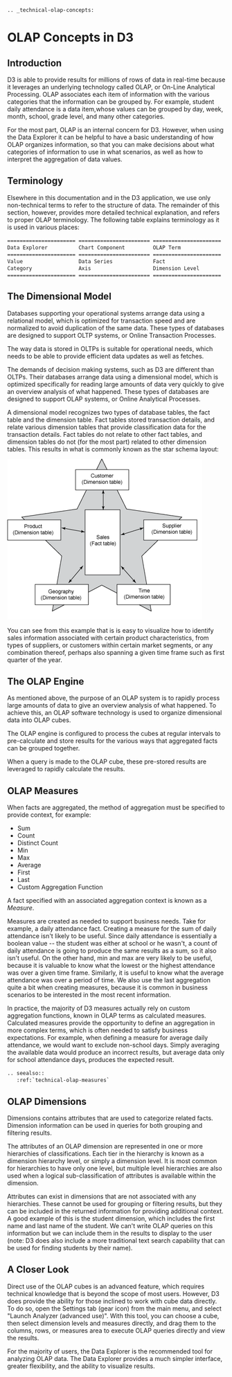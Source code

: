 ```eval_rst
.. _technical-olap-concepts:
```
# OLAP Concepts in D3

## Introduction

D3 is able to provide results for millions of rows of data in real-time because it leverages an underlying technology called OLAP, or On-Line Analytical Processing. OLAP associates each item of information with the various categories that the information can be grouped by. For example, student daily attendance is a data item,whose values can be grouped by day, week, month, school, grade level, and many other categories. 

For the most part, OLAP is an internal concern for D3. However, when using the Data Explorer it can be helpful to have a basic understanding of how OLAP organizes information, so that you can make decisions about what categories of information to use in what scenarios, as well as how to interpret the aggregation of data values.

## Terminology

Elsewhere in this documentation and in the D3 application, we use only non-technical terms to refer to the structure of data. The remainder of this section, however, provides more detailed technical explanation, and refers to proper OLAP terminology. The following table explains terminology as it is used in various places:

```eval_rst
====================== ======================= ======================
Data Explorer          Chart Component         OLAP Term
====================== ======================= ======================
Value                  Data Series             Fact
Category               Axis                    Dimension Level
====================== ======================= ======================
```

## The Dimensional Model

Databases supporting your operational systems arrange data using a relational model, which is optimized for transaction speed and are normalized to avoid duplication of the same data. These types of databases are designed to support OLTP systems, or Online Transaction Processes.

The way data is stored in OLTPs is suitable for operational needs, which needs to be able to provide efficient data updates as well as fetches.

The demands of decision making systems, such as D3 are different than OLTPs. Their databases arrange data using a dimensional model, which is optimized specifically for reading large amounts of data very quickly to give an overview analysis of what happened.  These types of databases are designed to support OLAP systems, or Online Analytical Processes.

A dimensional model recognizes two types of database tables, the fact table and the dimension table. Fact tables stored transaction details, and relate various dimension tables that provide classification data for the transaction details. Fact tables do not relate to other fact tables, and dimension tables do not (for the most part) related to other dimension tables. This results in what is commonly known as the star schema layout:

![Dimensional Model](img/olap-dimensional-model.png)

You can see from this example that is is easy to visualize how to identify sales information associated with certain product characteristics, from types of suppliers, or customers within certain market segments, or any combination thereof, perhaps also spanning a given time frame such as first quarter of the year.

## The OLAP Engine

As mentioned above, the purpose of an OLAP system is to rapidly process large amounts of data to give an overview analysis of what happened. To achieve this, an OLAP software technology is used to organize dimensional data into OLAP cubes.

The OLAP engine is configured to process the cubes at regular intervals to pre-calculate and store results for the various ways that aggregated facts can be grouped together.

When a query is made to the OLAP cube, these pre-stored results are leveraged to rapidly calculate the results.

## OLAP Measures

When facts are aggregated, the method of aggregation must be specified to provide context, for example:

* Sum
* Count
* Distinct Count
* Min
* Max
* Average
* First
* Last
* Custom Aggregation Function

A fact specified with an associated aggregation context is known as a *Measure*.

Measures are created as needed to support business needs. Take for example, a daily attendance fact. Creating a measure for the sum of daily attendance isn't likely to be useful. Since daily attendance is essentially a boolean value -- the student was either at school or he wasn't, a count of daily attendance is going to produce the same results as a sum, so it also isn't useful. On the other hand, min and max are very likely to be useful, because it is valuable to know what the lowest or the highest attendance was over a given time frame. Similarly, it is useful to know what the average attendance was over a period of time. We also use the last aggregation quite a bit when creating measures, because it is common in business scenarios to be interested in the most recent information.

In practice, the majority of D3 measures actually rely on custom aggregation functions, known in OLAP terms as calculated measures. Calculated measures provide the opportunity to define an aggregation in more complex terms, which is often needed to satisfy business expectations. For example, when defining a measure for average daily attendance, we would want to exclude non-school days. Simply averaging the available data would produce an incorrect results, but average data only for school attendance days, produces the expected result.

```eval_rst
.. seealso:: 
   :ref:`technical-olap-measures`
```

## OLAP Dimensions

Dimensions contains attributes that are used to categorize related facts. Dimension information can be used in queries for both grouping and filtering results.

The attributes of an OLAP dimension are represented in one or more hierarchies of classifications. Each tier in the hierarchy is known as a dimension hierarchy level, or simply a dimension level. It is most common for hierarchies to have only one level, but multiple level hierarchies are also used when a logical sub-classification of attributes is available within the dimension.

Attributes can exist in dimensions that are not associated with any hierarchies. These cannot be used for grouping or filtering results, but they can be included in the returned information for providing additional context. A good example of this is the student dimension, which includes the first name and last name of the student. We can't write OLAP queries on this information but we can include them in the results to display to the user (note: D3 does also include a more traditional text search capability that can be used for finding students by their name).

## A Closer Look

Direct use of the OLAP cubes is an advanced feature, which requires technical knowledge that is beyond the scope of most users. However, D3 does provide the ability for those inclined to work with cube data directly. To do so, open the Settings tab (gear icon) from the main menu, and select "Launch Analyzer (advanced use)". With this tool, you can choose a cube, then select dimension levels and measures directly, and drag them to the columns, rows, or measures area to execute OLAP queries directly and view the results.

For the majority of users, the Data Explorer is the recommended tool for analyzing OLAP data. The Data Explorer provides a much simpler interface, greater flexibility, and the ability to visualize results.

